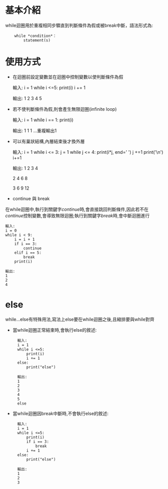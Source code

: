 # 基本介紹

while迴圈用於重複相同步驟直到判斷條件為假或被break中斷，語法形式為:
	
		while *condition*：
			statement(s)

# 使用方式

* 在迴圈前設定變數並在迴圈中控制變數以使判斷條件為假

	輸入:
	i = 1
	while i <=5:
		print(i)
		i += 1
	
	輸出:
	1
	2
	3
	4
	5

* 若不使判斷條件為假,則會產生無限迴圈(infinite loop)

	輸入:
	i = 1
	while i == 1:
		print(i)
	
	輸出:
	1
	1
	1
	...重複輸出1

* 可以有巢狀結構,內層結束後才換外層

	輸入:
	i = 1
	while i <= 3:
		j = 1
		while j <= 4:
			print(i*j, end=' ')
			j +=1
		print('\n')
		i+=1
	
	輸出:
	1 2 3 4 

	2 4 6 8 

	3 6 9 12

* continue 與 break

在while迴圈中,執行到關鍵字*continue*時,會直接跳回判斷條件,因此若不在*continue*控制變數,會導致無限迴圈;執行到關鍵字*break*時,會中斷迴圈進行

	輸入:
	i = 0
	while i < 9:
		i = i + 1
		if i == 3:
			continue
		elif i == 5:
			break
		print(i)

	輸出:
	1
	2
	4

# else

while...else有特殊用法,寫法上else要在while迴圈之後,且縮排要與while對齊
	
* 當while迴圈正常結束時,會執行else的敘述:

		輸入:
		i = 1
		while i <=5:
			print(i)
			i += 1
		else:
			print("else")	

		輸出:
		1
		2
		3
		4
		5
		else


* 當while迴圈因break中斷時,不會執行else的敘述:
	
		輸入:
		i = 1
		while i <=5:
			print(i)
			if i == 3:
				break
			i += 1
		else:
			print("else")	

		輸出:
		1
		2
		3
	
	
	
